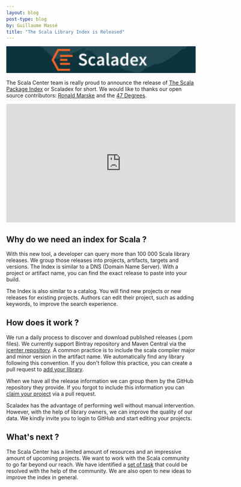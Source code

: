 ```yaml
---
layout: blog
post-type: blog
by: Guillaume Massé
title: "The Scala Library Index is Released"
---
```


![Background](/resources/img/blog/scaladex/head-project-background.png)

The Scala Center team is really proud to announce the release of <a href="https://index.scala-lang.org/" target="_blank">The Scala Package Index</a> or Scaladex for short. We would like to thanks our open source contributors: <a href="https://github.com/Scyks" target="_blank">Ronald Marske</a> and the <a href="http://www.47deg.com/" target="_blank">47 Degrees</a>.

<iframe width="610" height="315" src="https://www.youtube.com/embed/TBoJivIJsbU" frameborder="0" allowfullscreen></iframe>

## Why do we need an index for Scala ?

With this new tool, a developer can query more than 100 000 Scala library releases. We group those releases into projects, artifacts, targets and versions. The Index is similar to a DNS (Domain Name Server). With a project or artifact name, you can find the exact release to paste into your build.

The Index is also similar to a catalog. You will find new projects or new releases for existing projects. Authors can edit their project, such as adding keywords, to improve the search experience.

## How does it work ?

We run a daily process to discover and download published releases (.pom files). We currently support Bintray repository and Maven Central via the <a href="https://bintray.com/bintray/jcenter" target="_blank">jcenter repository</a>. A common practice is to include the scala compiler major and minor version in the artifact name. We automatically find any library following this convention. If you don't follow this practice, you can create a pull request to <a href="https://github.com/scalacenter/scaladex-data/edit/master/non-standard.json" target="_blank">add your library</a>.

When we have all the release information we can group them by the GitHub repository they provide. If you forgot to include this information you can <a href="https://github.com/scalacenter/scaladex-data/edit/master/claims.json" target="_blank">claim your project</a> via a pull request.

Scaladex has the advantage of performing well without manual intervention. However, with the help of library owners, we can improve the quality of our data. We kindly invite you to login to GitHub and start editing your projects.

## What's next ?

The Scala Center has a limited amount of resources and an impressive amount of upcoming projects. We want to work with the Scala community to go far beyond our reach. We have identified a [set of task](https://github.com/scalacenter/scaladex/issues?q=is:open+is:issue+label:v2) that could be resolved with the help of the community. We are also open to new ideas to improve the index in general.